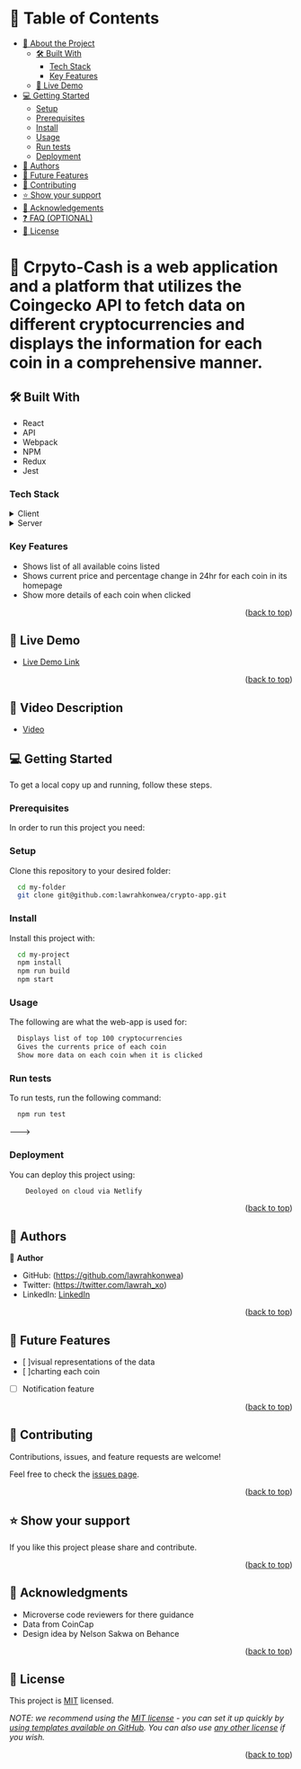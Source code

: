 

<!-- TABLE OF CONTENTS -->

# 📗 Table of Contents

- [📖 About the Project](#about-project)
  - [🛠 Built With](#built-with)
    - [Tech Stack](#tech-stack)
    - [Key Features](#key-features)
  - [🚀 Live Demo](#live-demo)
- [💻 Getting Started](#getting-started)
  - [Setup](#setup)
  - [Prerequisites](#prerequisites)
  - [Install](#install)
  - [Usage](#usage)
  - [Run tests](#run-tests)
  - [Deployment](#triangular_flag_on_post-deployment)
- [👥 Authors](#authors)
- [🔭 Future Features](#future-features)
- [🤝 Contributing](#contributing)
- [⭐️ Show your support](#support)
- [🙏 Acknowledgements](#acknowledgements)
- [❓ FAQ (OPTIONAL)](#faq)
- [📝 License](#license)



# 📖 Crpyto-Cash is a web application and a platform that utilizes the Coingecko API to fetch data on different cryptocurrencies and displays the information for each coin in a comprehensive manner.</a>


## 🛠 Built With <a name="built-with"></a>
- React
- API
- Webpack
- NPM
- Redux
- Jest

### Tech Stack <a name="tech-stack"></a>

<details>
  <summary>Client</summary>
  <ul>
    <li><a>HTML</a></li>
    <li><a>CSS</a></li>
    <li><a>React</a></li>
  </ul>
</details>

<details>
  <summary>Server</summary>
  <ul>
    <li><a>Crypto Cash</a></li>
  </ul>
</details>

### Key Features <a name="key-features"></a>

- Shows list of all available coins listed
- Shows current price and percentage change in 24hr for each coin in its homepage
- Show more details of each coin when clicked

<p align="right">(<a href="#readme-top">back to top</a>)</p>


## 🚀 Live Demo <a name="live-demo"></a>

- [Live Demo Link](https://cryptcash.netlify.app/)

<p align="right">(<a href="#readme-top">back to top</a>)</p>

## 🚀 Video Description <a name=""></a>
- [Video](https://drive.google.com/drive/folders/1gaHfj3nH6IXzymBL_otW7kzoLU-pm0yZ?usp=sharing)



## 💻 Getting Started <a name="getting-started"></a>

To get a local copy up and running, follow these steps.

### Prerequisites

In order to run this project you need:

<!--
Example command:

```sh
 gem install rails
```
 -->

### Setup

Clone this repository to your desired folder:


```sh
  cd my-folder
  git clone git@github.com:lawrahkonwea/crypto-app.git
```


### Install

Install this project with:

```sh
  cd my-project
  npm install
  npm run build 
  npm start
```

### Usage

The following are what the web-app is used for:

```sh
  Displays list of top 100 cryptocurrencies
  Gives the currents price of each coin
  Show more data on each coin when it is clicked
```

### Run tests

To run tests, run the following command:

```sh
  npm run test
```
--->

### Deployment

You can deploy this project using:


```sh
    Deoloyed on cloud via Netlify
```

<p align="right">(<a href="#readme-top">back to top</a>)</p>


## 👥 Authors <a name="authors"></a>

👤 **Author**

- GitHub: (https://github.com/lawrahkonwea)
- Twitter: (https://twitter.com/lawrah_xo)
- LinkedIn: [LinkedIn](https://linkedin.com/in/amakalaurakonwea)


<p align="right">(<a href="#readme-top">back to top</a>)</p>


## 🔭 Future Features <a name="future-features"></a>

- [ ]visual representations of the data
- [ ]charting each coin
- [ ] Notification feature

<p align="right">(<a href="#readme-top">back to top</a>)</p>


## 🤝 Contributing <a name="contributing"></a>

Contributions, issues, and feature requests are welcome!

Feel free to check the [issues page](../../issues/).

<p align="right">(<a href="#readme-top">back to top</a>)</p>


## ⭐️ Show your support <a name="support"></a>


If you like this project please share and contribute.

<p align="right">(<a href="#readme-top">back to top</a>)</p>


## 🙏 Acknowledgments <a name="acknowledgements"></a>


- Microverse code reviewers for there guidance
- Data from CoinCap
- Design idea by Nelson Sakwa on Behance

<p align="right">(<a href="#readme-top">back to top</a>)</p>


## 📝 License <a name="license"></a>

This project is [MIT](./LICENSE) licensed.

_NOTE: we recommend using the [MIT license](https://choosealicense.com/licenses/mit/) - you can set it up quickly by [using templates available on GitHub](https://docs.github.com/en/communities/setting-up-your-project-for-healthy-contributions/adding-a-license-to-a-repository). You can also use [any other license](https://choosealicense.com/licenses/) if you wish._

<p align="right">(<a href="#readme-top">back to top</a>)</p>
